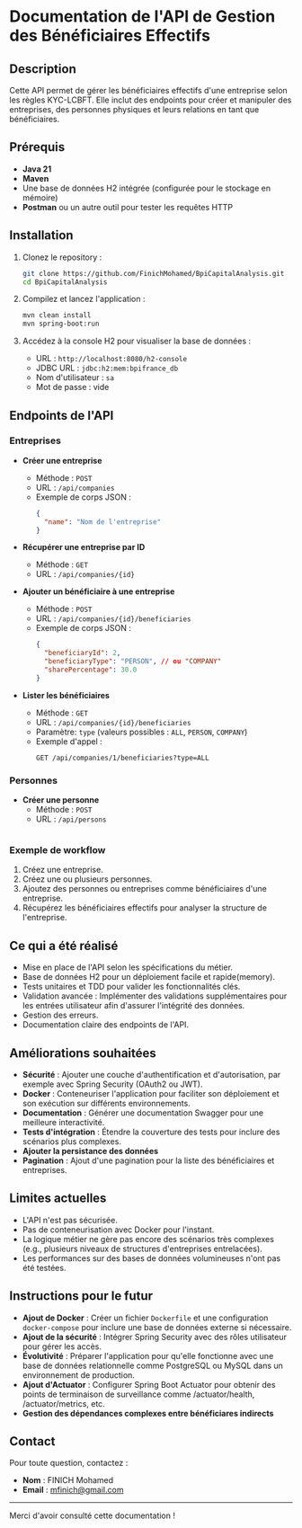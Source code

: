 # Documentation de l'API de Gestion des Bénéficiaires Effectifs

## Description
Cette API permet de gérer les bénéficiaires effectifs d'une entreprise selon les règles KYC-LCBFT. Elle inclut des endpoints pour créer et manipuler des entreprises, des personnes physiques et leurs relations en tant que bénéficiaires.
## Prérequis
- **Java 21**
- **Maven**
- Une base de données H2 intégrée (configurée pour le stockage en mémoire)
- **Postman** ou un autre outil pour tester les requêtes HTTP

## Installation
1. Clonez le repository :
   ```bash
   git clone https://github.com/FinichMohamed/BpiCapitalAnalysis.git
   cd BpiCapitalAnalysis
   ```

2. Compilez et lancez l'application :
   ```bash
   mvn clean install
   mvn spring-boot:run
   ```

3. Accédez à la console H2 pour visualiser la base de données :
    - URL : `http://localhost:8080/h2-console`
    - JDBC URL : `jdbc:h2:mem:bpifrance_db`
    - Nom d'utilisateur : `sa`
    - Mot de passe : vide

## Endpoints de l'API

### Entreprises
- **Créer une entreprise**
    - Méthode : `POST`
    - URL : `/api/companies`
    - Exemple de corps JSON :
      ```json
      {
        "name": "Nom de l'entreprise"
      }
      ```

- **Récupérer une entreprise par ID**
    - Méthode : `GET`
    - URL : `/api/companies/{id}`

- **Ajouter un bénéficiaire à une entreprise**
    - Méthode : `POST`
    - URL : `/api/companies/{id}/beneficiaries`
    - Exemple de corps JSON :
      ```json
      {
        "beneficiaryId": 2,
        "beneficiaryType": "PERSON", // ou "COMPANY"
        "sharePercentage": 30.0
      }
      ```

- **Lister les bénéficiaires**
    - Méthode : `GET`
    - URL : `/api/companies/{id}/beneficiaries`
    - Paramètre: `type` (valeurs possibles : `ALL`, `PERSON`, `COMPANY`)
    - Exemple d'appel :
      ```http
      GET /api/companies/1/beneficiaries?type=ALL
      ```

### Personnes
- **Créer une personne**
    - Méthode : `POST`
    - URL : `/api/persons`
      ```

### Exemple de workflow
1. Créez une entreprise.
2. Créez une ou plusieurs personnes.
3. Ajoutez des personnes ou entreprises comme bénéficiaires d'une entreprise.
4. Récupérez les bénéficiaires effectifs pour analyser la structure de l'entreprise.

## Ce qui a été réalisé
- Mise en place de l'API selon les spécifications du métier.
- Base de données H2 pour un déploiement facile et rapide(memory).
- Tests unitaires et TDD pour valider les fonctionnalités clés.
- Validation avancée : Implémenter des validations supplémentaires pour les entrées utilisateur afin d'assurer l'intégrité des données.
- Gestion des erreurs.
- Documentation claire des endpoints de l'API.

## Améliorations souhaitées
- **Sécurité** : Ajouter une couche d'authentification et d'autorisation, par exemple avec Spring Security (OAuth2 ou JWT).
- **Docker** : Conteneuriser l'application pour faciliter son déploiement et son exécution sur différents environnements.
- **Documentation** : Générer une documentation Swagger pour une meilleure interactivité.
- **Tests d'intégration** : Étendre la couverture des tests pour inclure des scénarios plus complexes.
- **Ajouter la persistance des données**
- **Pagination** : Ajout d'une pagination pour la liste des bénéficiaires et entreprises.

## Limites actuelles
- L'API n'est pas sécurisée.
- Pas de conteneurisation avec Docker pour l'instant.
- La logique métier ne gère pas encore des scénarios très complexes (e.g., plusieurs niveaux de structures d'entreprises entrelacées).
- Les performances sur des bases de données volumineuses n'ont pas été testées.

## Instructions pour le futur
- **Ajout de Docker** : Créer un fichier `Dockerfile` et une configuration `docker-compose` pour inclure une base de données externe si nécessaire.
- **Ajout de la sécurité** : Intégrer Spring Security avec des rôles utilisateur pour gérer les accès.
- **Évolutivité** : Préparer l'application pour qu'elle fonctionne avec une base de données relationnelle comme PostgreSQL ou MySQL dans un environnement de production.
- **Ajout d'Actuator** : Configurer Spring Boot Actuator pour obtenir des points de terminaison de surveillance comme /actuator/health, /actuator/metrics, etc.
- **Gestion des dépendances complexes entre bénéficiares indirects**


## Contact
Pour toute question, contactez :
- **Nom** : FINICH Mohamed
- **Email** : mfinich@gmail.com

---
Merci d'avoir consulté cette documentation !

